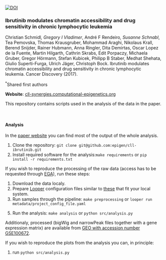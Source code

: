 [![DOI](https://zenodo.org/badge/DOI/10.5281/zenodo.231352.svg)](https://doi.org/10.5281/zenodo.231352)

### Ibrutinib modulates chromatin accessibility and drug sensitivity in chronic lymphocytic leukemia

Christian Schmidl<sup>*</sup>, Gregory I Vladimer<sup>*</sup>, André F Rendeiro<sup>*</sup>, Susanne Schnabl<sup>*</sup>, Tea Pemovska, Thomas Krausgruber, Mohammad Araghi, Nikolaus Krall, Berend Snijder, Rainer Hubmann, Anna Ringler, Dita Demirtas, Oscar Lopez de la Fuente, Martin Hilgarth, Cathrin Skrabs, Edit Porpaczy, Michaela Gruber, Gregor Hörmann, Stefan Kubicek, Philipp B Staber, Medhat Shehata, Giulio Superti-Furga, Ulrich Jäger, Christoph Bock. Ibrutinib modulates chromatin accessibility and drug sensitivity in chronic lymphocytic leukemia. Cancer Discovery (2017).

<sup>\*</sup>Shared first authors

<!-- **Paper**: [http://dx.doi.org/10.1038/ncomms11938](http://dx.doi.org/10.1038/ncomms11938) -->

**Website**: [cll-synergies.computational-epigenetics.org](http://cll-synergies.computational-epigenetics.org)

This repository contains scripts used in the analysis of the data in the paper.

<br>

#### Analysis

In the [paper website](http://cll-synergies.computational-epigenetics.org) you can find most of the output of the whole analysis.

1. Clone the repository: `git clone git@github.com:epigen/cll-ibrutinib.git`
2. Install required software for the analysis:`make requirements` or `pip install -r requirements.txt`

If you wish to reproduce the processing of the raw data (access has to be requested through [EGA](https://www.ebi.ac.uk/ega/datasets/)), run these steps:

1. Download the data localy.
2. Prepare [Looper](https://github.com/epigen/looper) configuration files similar to [these](metadata/project_config.yaml) that fit your local system.
3. Run samples through the pipeline: `make preprocessing` or `looper run metadata/project_config_file.yaml`
<!-- 4. Get external files (genome annotations mostly): `make external_files` or use the files in the [paper website](http://cll-chromatin.computational-epigenetics.org) (`external` folder). -->
5. Run the analysis: `make analysis` or `python src/analysis.py`

Additionaly, processed (bigWig and narrowPeak files together with a gene expression matrix) are available from [GEO with accession number GSE100672](http://www.ncbi.nlm.nih.gov/geo/query/acc.cgi?acc=GSE100672).

If you wish to reproduce the plots from the analysis you can, in principle:

1. run `python src/analysis.py`
